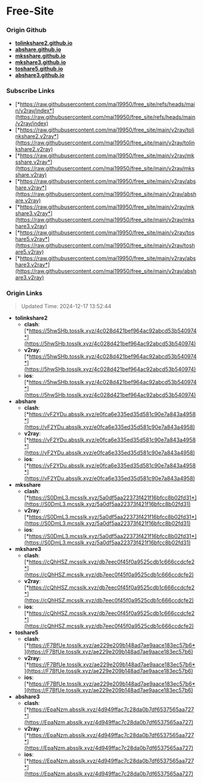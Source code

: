 # Free-Site

### Origin Github

- [**tolinkshare2.github.io**](https://github.com/tolinkshare2/tolinkshare2.github.io)
- [**abshare.github.io**](https://github.com/abshare/abshare.github.io)
- [**mksshare.github.io**](https://github.com/mksshare/mksshare.github.io)
- [**mkshare3.github.io**](https://github.com/mkshare3/mkshare3.github.io)
- [**toshare5.github.io**](https://github.com/toshare5/toshare5.github.io)
- [**abshare3.github.io**](https://github.com/abshare3/abshare3.github.io)

### Subscribe Links

- [*https://raw.githubusercontent.com/mai19950/free_site/refs/heads/main/v2ray/index*](https://raw.githubusercontent.com/mai19950/free_site/refs/heads/main/v2ray/index)
- [*https://raw.githubusercontent.com/mai19950/free_site/main/v2ray/tolinkshare2.v2ray*](https://raw.githubusercontent.com/mai19950/free_site/main/v2ray/tolinkshare2.v2ray)
- [*https://raw.githubusercontent.com/mai19950/free_site/main/v2ray/mksshare.v2ray*](https://raw.githubusercontent.com/mai19950/free_site/main/v2ray/mksshare.v2ray)
- [*https://raw.githubusercontent.com/mai19950/free_site/main/v2ray/abshare.v2ray*](https://raw.githubusercontent.com/mai19950/free_site/main/v2ray/abshare.v2ray)
- [*https://raw.githubusercontent.com/mai19950/free_site/main/v2ray/mkshare3.v2ray*](https://raw.githubusercontent.com/mai19950/free_site/main/v2ray/mkshare3.v2ray)
- [*https://raw.githubusercontent.com/mai19950/free_site/main/v2ray/toshare5.v2ray*](https://raw.githubusercontent.com/mai19950/free_site/main/v2ray/toshare5.v2ray)
- [*https://raw.githubusercontent.com/mai19950/free_site/main/v2ray/abshare3.v2ray*](https://raw.githubusercontent.com/mai19950/free_site/main/v2ray/abshare3.v2ray)

### Origin Links

> Updated Time: 2024-12-17 13:52:44

- **tolinkshare2**
  - **clash**: [*https://5hwSHb.tosslk.xyz/4c028d421bef964ac92abcd53b540974*](https://5hwSHb.tosslk.xyz/4c028d421bef964ac92abcd53b540974)
  - **v2ray**: [*https://5hwSHb.tosslk.xyz/4c028d421bef964ac92abcd53b540974*](https://5hwSHb.tosslk.xyz/4c028d421bef964ac92abcd53b540974)
  - **ios**: [*https://5hwSHb.tosslk.xyz/4c028d421bef964ac92abcd53b540974*](https://5hwSHb.tosslk.xyz/4c028d421bef964ac92abcd53b540974)
- **abshare**
  - **clash**: [*https://vF2YDu.absslk.xyz/e0fca6e335ed35d581c90e7a843a4958*](https://vF2YDu.absslk.xyz/e0fca6e335ed35d581c90e7a843a4958)
  - **v2ray**: [*https://vF2YDu.absslk.xyz/e0fca6e335ed35d581c90e7a843a4958*](https://vF2YDu.absslk.xyz/e0fca6e335ed35d581c90e7a843a4958)
  - **ios**: [*https://vF2YDu.absslk.xyz/e0fca6e335ed35d581c90e7a843a4958*](https://vF2YDu.absslk.xyz/e0fca6e335ed35d581c90e7a843a4958)
- **mksshare**
  - **clash**: [*https://S0DmL3.mcsslk.xyz/5a0df5aa22373f421f16bfcc8b02fd31*](https://S0DmL3.mcsslk.xyz/5a0df5aa22373f421f16bfcc8b02fd31)
  - **v2ray**: [*https://S0DmL3.mcsslk.xyz/5a0df5aa22373f421f16bfcc8b02fd31*](https://S0DmL3.mcsslk.xyz/5a0df5aa22373f421f16bfcc8b02fd31)
  - **ios**: [*https://S0DmL3.mcsslk.xyz/5a0df5aa22373f421f16bfcc8b02fd31*](https://S0DmL3.mcsslk.xyz/5a0df5aa22373f421f16bfcc8b02fd31)
- **mkshare3**
  - **clash**: [*https://cQhHSZ.mcsslk.xyz/db7eec0f45f0a9525cdb1c666ccdcfe2*](https://cQhHSZ.mcsslk.xyz/db7eec0f45f0a9525cdb1c666ccdcfe2)
  - **v2ray**: [*https://cQhHSZ.mcsslk.xyz/db7eec0f45f0a9525cdb1c666ccdcfe2*](https://cQhHSZ.mcsslk.xyz/db7eec0f45f0a9525cdb1c666ccdcfe2)
  - **ios**: [*https://cQhHSZ.mcsslk.xyz/db7eec0f45f0a9525cdb1c666ccdcfe2*](https://cQhHSZ.mcsslk.xyz/db7eec0f45f0a9525cdb1c666ccdcfe2)
- **toshare5**
  - **clash**: [*https://F7BfUe.tosslk.xyz/ae229e209b148ad7ae9aace183ec57b6*](https://F7BfUe.tosslk.xyz/ae229e209b148ad7ae9aace183ec57b6)
  - **v2ray**: [*https://F7BfUe.tosslk.xyz/ae229e209b148ad7ae9aace183ec57b6*](https://F7BfUe.tosslk.xyz/ae229e209b148ad7ae9aace183ec57b6)
  - **ios**: [*https://F7BfUe.tosslk.xyz/ae229e209b148ad7ae9aace183ec57b6*](https://F7BfUe.tosslk.xyz/ae229e209b148ad7ae9aace183ec57b6)
- **abshare3**
  - **clash**: [*https://EpaNzm.absslk.xyz/4d949ffac7c28da0b7df6537565aa727*](https://EpaNzm.absslk.xyz/4d949ffac7c28da0b7df6537565aa727)
  - **v2ray**: [*https://EpaNzm.absslk.xyz/4d949ffac7c28da0b7df6537565aa727*](https://EpaNzm.absslk.xyz/4d949ffac7c28da0b7df6537565aa727)
  - **ios**: [*https://EpaNzm.absslk.xyz/4d949ffac7c28da0b7df6537565aa727*](https://EpaNzm.absslk.xyz/4d949ffac7c28da0b7df6537565aa727)
